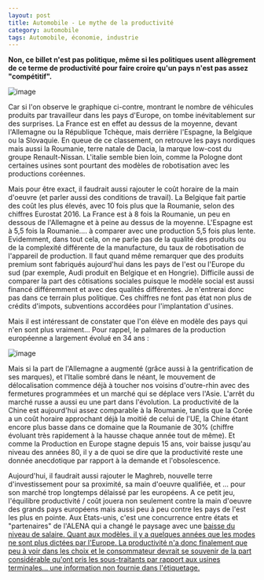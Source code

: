 ```yaml
---
layout: post
title: Automobile - Le mythe de la productivité
category: automobile
tags: Automobile, économie, industrie
---
```

**Non, ce billet n'est pas politique, même si les politiques usent allègrement de ce terme de productivité pour faire croire qu'un pays n'est pas assez "compétitif".**

![image](https://filedn.eu/llqi9IBxlYouGRXYG2xlROb/img/2016/autoproductivity.jpg)

Car si l'on observe le graphique ci-contre, montrant le nombre de véhicules produits par travailleur dans les pays d'Europe, on tombe inévitablement sur des surprises. La France est en effet au dessus de la moyenne, devant l'Allemagne ou la République Tchèque, mais derrière l'Espagne, la Belgique ou la Slovaquie. En queue de ce classement, on retrouve les pays nordiques mais aussi la Roumanie, terre natale de Dacia, la marque low-cost du groupe Renault-Nissan. L'italie semble bien loin, comme la Pologne dont certaines usines sont pourtant des modèles de robotisation avec les productions coréennes.

Mais pour être exact, il faudrait aussi rajouter le coût horaire de la main d'oeuvre (et parler aussi des conditions de travail). La Belgique fait partie des coût les plus élevés, avec 10 fois plus que la Roumanie, selon des chiffres Eurostat 2016. La France est à 8 fois la Roumanie, un peu en dessous de l'Allemagne et à peine au dessus de la moyenne. L'Espagne est à 5,5 fois la Roumanie.... à comparer avec une production 5,5 fois plus lente. Evidemment, dans tout cela, on ne parle pas de la qualité des produits ou de la complexité différente de la manufacture, du taux de robotisation de l'appareil de production. Il faut quand même remarquer que des produits premium sont fabriqués aujourd'hui dans les pays de l'est ou l'Europe du sud (par exemple, Audi produit en Belgique et en Hongrie). Difficile aussi de comparer la part des côtisations sociales puisque le modèle social est aussi financé différemment et avec des qualités différentes. Je n'entrerai donc pas dans ce terrain plus politique. Ces chiffres ne font pas état non plus de crédits d'impots, subventions accordées pour l'implantation d'usines.

Mais il est intéressant de constater que l'on élève en modèle des pays qui n'en sont plus vraiment... Pour rappel, le palmares de la production européenne a largement évolué en 34 ans :

![image](https://filedn.eu/llqi9IBxlYouGRXYG2xlROb/img/2016/prodauto.jpg)

Mais si la part de l'Allemagne a augmenté (grâce aussi à la gentrification de ses marques), et l'Italie sombré dans le néant, le mouvement de délocalisation commence déjà à toucher nos voisins d'outre-rhin avec des fermetures programmées et un marché qui se déplace vers l'Asie. L'arrêt du marché russe a aussi eu une part dans l'évolution. La productivité de la Chine est aujourd'hui assez comparable à la Roumanie, tandis que la Corée a un coût horaire approchant déjà la moitié de celui de l'UE, la Chine étant encore plus basse dans ce domaine que la Roumanie de 30% (chiffre évoluant très rapidement à la hausse chaque année tout de même). Et comme la Production en Europe stagne depuis 15 ans, voir baisse jusqu'au niveau des années 80, il y a de quoi se dire que la productivité reste une donnée anecdotique par rapport à la demande et l'obsolescence.

Aujourd'hui, il faudrait aussi rajouter le Maghreb, nouvelle terre d'investissement pour sa proximité, sa main d'oeuvre qualifiée, et ... pour son marché trop longtemps délaissé par les européens. A ce petit jeu, l'équilibre productivité / coût jouera non seulement contre la main d'oeuvre des grands pays européens mais aussi peu à peu contre les pays de l'est les plus en pointe. Aux Etats-unis, c'est une concurrence entre états et "partenaires" de l'ALENA qui a changé le paysage avec une <span style="text-decoration:underline;"><a href="https://www.wsws.org/asset/f504911a-7a29-4cb5-8904-0cb924ae878O/Man-Fig2.jpg?rendition=image480">baisse du niveau de salaire.</a> Quant aux modèles, il y a quelques années que les modes ne sont plus dictées par l'Europe. La productivité n'a donc finalement que peu à voir dans les choix et le consommateur devrait se souvenir de la part considérable qu'ont pris les sous-traitants par rapport aux usines terminales... une information non fournie dans l'étiquetage.
